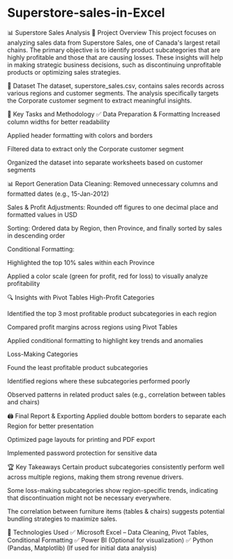 # Superstore-sales-in-Excel
📊 Superstore Sales Analysis
🏪 Project Overview
This project focuses on analyzing sales data from Superstore Sales, one of Canada's largest retail chains. The primary objective is to identify product subcategories that are highly profitable and those that are causing losses. These insights will help in making strategic business decisions, such as discontinuing unprofitable products or optimizing sales strategies.

📂 Dataset
The dataset, superstore_sales.csv, contains sales records across various regions and customer segments. The analysis specifically targets the Corporate customer segment to extract meaningful insights.

📌 Key Tasks and Methodology
✅ Data Preparation & Formatting
Increased column widths for better readability

Applied header formatting with colors and borders

Filtered data to extract only the Corporate customer segment

Organized the dataset into separate worksheets based on customer segments

📊 Report Generation
Data Cleaning: Removed unnecessary columns and formatted dates (e.g., 15-Jan-2012)

Sales & Profit Adjustments: Rounded off figures to one decimal place and formatted values in USD

Sorting: Ordered data by Region, then Province, and finally sorted by sales in descending order

Conditional Formatting:

Highlighted the top 10% sales within each Province

Applied a color scale (green for profit, red for loss) to visually analyze profitability

🔍 Insights with Pivot Tables
High-Profit Categories

Identified the top 3 most profitable product subcategories in each region

Compared profit margins across regions using Pivot Tables

Applied conditional formatting to highlight key trends and anomalies

Loss-Making Categories

Found the least profitable product subcategories

Identified regions where these subcategories performed poorly

Observed patterns in related product sales (e.g., correlation between tables and chairs)

🖨 Final Report & Exporting
Applied double bottom borders to separate each Region for better presentation

Optimized page layouts for printing and PDF export

Implemented password protection for sensitive data

🏆 Key Takeaways
Certain product subcategories consistently perform well across multiple regions, making them strong revenue drivers.

Some loss-making subcategories show region-specific trends, indicating that discontinuation might not be necessary everywhere.

The correlation between furniture items (tables & chairs) suggests potential bundling strategies to maximize sales.

📌 Technologies Used
✅ Microsoft Excel – Data Cleaning, Pivot Tables, Conditional Formatting
✅ Power BI (Optional for visualization)
✅ Python (Pandas, Matplotlib) (If used for initial data analysis)

